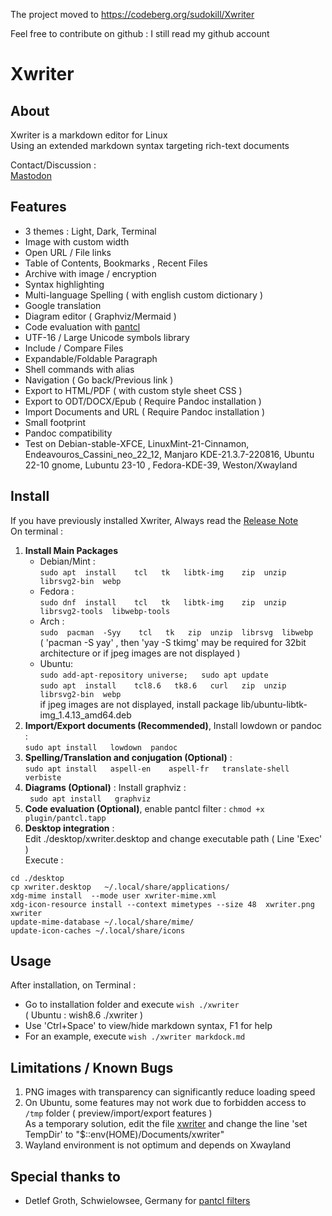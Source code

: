 

The project moved to https://codeberg.org/sudokill/Xwriter

Feel free to contribute on github : I still read my github account


# Xwriter  


##  About

Xwriter is a markdown editor for Linux    
Using an extended markdown syntax targeting rich-text documents  

Contact/Discussion :  
[ Mastodon ](https://fosstodon.org/@sudokill)  


##  Features

+  3 themes :  Light, Dark, Terminal   
+  Image with custom width  
+  Open URL / File links  
+  Table of Contents, Bookmarks  , Recent Files  
+  Archive with image / encryption  
+  Syntax highlighting    
+  Multi-language Spelling ( with english custom dictionary )  
+  Google translation  
+  Diagram editor ( Graphviz/Mermaid )  
+  Code evaluation with  [pantcl](https://github.com/mittelmark/pantcl)  
+  UTF-16 / Large Unicode symbols  library    
+  Include / Compare Files  
+  Expandable/Foldable Paragraph  
+  Shell commands with alias  
+  Navigation  ( Go back/Previous link )  
+  Export to HTML/PDF ( with custom style sheet CSS )  
+  Export to ODT/DOCX/Epub ( Require Pandoc  installation )  
+  Import Documents and URL ( Require Pandoc  installation )  
+  Small footprint  
+  Pandoc compatibility    
+  Test on Debian-stable-XFCE,  LinuxMint-21-Cinnamon,  Endeavouros_Cassini_neo_22_12, Manjaro KDE-21.3.7-220816,  Ubuntu 22-10 gnome, Lubuntu 23-10  ,  Fedora-KDE-39,  Weston/Xwayland  


## Install

If you have previously installed Xwriter, Always read the  [Release Note](RELEASE.md)  
On terminal :  

1.  **Install Main Packages**  
	- Debian/Mint :  
		 ` sudo apt  install    tcl   tk   libtk-img    zip  unzip  librsvg2-bin  webp `  
	- Fedora :  
		 ` sudo dnf  install    tcl   tk   libtk-img    zip  unzip  librsvg2-tools  libwebp-tools `  
	- Arch :  
		 ` sudo  pacman  -Syy    tcl   tk   zip  unzip  librsvg  libwebp `  
	( 'pacman -S yay' , then 'yay -S  tkimg' may be required for 32bit architecture or if jpeg images are not displayed )  
	- Ubuntu:  
	` sudo add-apt-repository universe;   sudo apt update `  
	` sudo apt  install    tcl8.6   tk8.6   curl   zip  unzip   librsvg2-bin  webp `  
	if jpeg images are not displayed, install package  lib/ubuntu-libtk-img_1.4.13_amd64.deb  
2.  **Import/Export documents (Recommended)**, Install  lowdown or pandoc :   
	` sudo apt install   lowdown  pandoc `  
3.  **Spelling/Translation and conjugation (Optional)** :  
	 `sudo apt install   aspell-en    aspell-fr   translate-shell   verbiste`  
4.  **Diagrams (Optional)** : Install graphviz :   
	` sudo apt install   graphviz`  
5.  **Code evaluation (Optional)**, enable pantcl filter :  ` chmod +x plugin/pantcl.tapp `  
6.  **Desktop integration** :  
	Edit  ./desktop/xwriter.desktop  and change executable path ( Line 'Exec'  )  
	Execute :  
```  
cd ./desktop  
cp xwriter.desktop   ~/.local/share/applications/   
xdg-mime install  --mode user xwriter-mime.xml  
xdg-icon-resource install --context mimetypes --size 48  xwriter.png  xwriter  
update-mime-database ~/.local/share/mime/  
update-icon-caches ~/.local/share/icons  
```  


## Usage

After installation, on Terminal :  

- Go to installation folder and execute ` wish ./xwriter `  
	( Ubuntu :  wish8.6 ./xwriter )  
- Use 'Ctrl+Space' to view/hide markdown syntax, F1 for help  
- For an example, execute ` wish ./xwriter markdock.md `    


##  Limitations / Known Bugs

1.  PNG images with transparency can significantly reduce loading speed  
2.  On Ubuntu, some features may not work due to forbidden access to `/tmp` folder ( preview/import/export features )  
As a temporary solution, edit the file [xwriter](xwriter) and change the line 'set TempDir'  to "$::env(HOME)/Documents/xwriter"  
3.  Wayland environment is not optimum and depends on Xwayland


##  Special thanks to

-  Detlef Groth, Schwielowsee, Germany for [pantcl filters](https://github.com/mittelmark/pantcl)   





